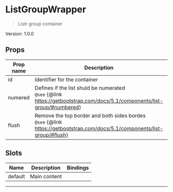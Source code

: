 # ListGroupWrapper

> Listr group container

Version: 1.0.0

## Props

| Prop name | Description                                                                                                                   | Type    | Values    | Default |
| --------- | ----------------------------------------------------------------------------------------------------------------------------- | ------- | --------- | ------- |
| id        | Identifier for the container                                                                                                  | string  | -         |         |
| numered   | Defines if the list shuld be numerated<br/>`@see` {@link https://getbootstrap.com/docs/5.1/components/list-group/#numbered}   | boolean | `boolean` | false   |
| flush     | Remove the top border and both sides bordes<br/>`@see` {@link https://getbootstrap.com/docs/5.1/components/list-group/#flush} | boolean | `boolean` | false   |

## Slots

| Name    | Description  | Bindings |
| ------- | ------------ | -------- |
| default | Main content |          |

---
